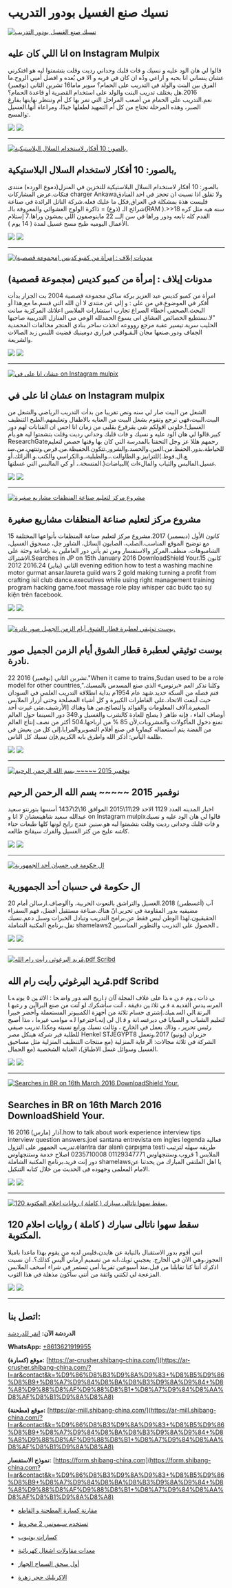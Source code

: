 # نسيك صنع الغسيل بودور التدريب

<a href="https://swt.shibang-china.com/?l=ar&img&k=%D9%86%D8%B3%D9%8A%D9%83+%D8%B5%D9%86%D8%B9+%D8%A7%D9%84%D8%BA%D8%B3%D9%8A%D9%84+%D8%A8%D9%88%D8%AF%D9%88%D8%B1+%D8%A7%D9%84%D8%AA%D8%AF%D8%B1%D9%8A%D8%A8" target="_blank">![نسيك صنع الغسيل بودور التدريب](http://static.shibang-china.com/all-800x300/1359.jpg)</a>

## انا اللي كان عليه on Instagram Mulpix
قالوا لي هان الود عليه و نسيك و فات قلبك وحداني رديت وقلت بتشمتوا ليه هو افتكرني عشان ينساني انا بحبه و اراعي ودُه ان كان في قربه و الا في بُعده و افضل أمنِي الروح.ما الفرق بين البنت والولد في التدريب على الحمام؟ سوبر ماما16 تشرين الثاني (نوفمبر) 2016.هل يختلف تدريب البنت والولد على استخدام القصرية أو قاعدة الحمام؟ نعم.التدريب على الحمام من أصعب المراحل التي تمر بها كل أم وتنتظر نهايتها بفارغ الصبر، وهذه المرحلة تحتاج من كل أم التمهيد لطفلها جيدًا، ومراعاة أنها.الغسيل والمسح:.


<a href="https://whatsapp.shibangsoft.com/WhatsApp.php" target="_blank" title="WhatsApp">![](http://static.shibang-china.com/icon/whatsapp.png)</a> <a href="https://swt.shibang-china.com/?l=ar&icon&k=%D9%86%D8%B3%D9%8A%D9%83+%D8%B5%D9%86%D8%B9+%D8%A7%D9%84%D8%BA%D8%B3%D9%8A%D9%84+%D8%A8%D9%88%D8%AF%D9%88%D8%B1+%D8%A7%D9%84%D8%AA%D8%AF%D8%B1%D9%8A%D8%A8" target="_blank">![](http://static.shibang-china.com/icon/chat-ar.png)</a>

---

<a href="https://swt.shibang-china.com/?l=ar&img&k=%D9%86%D8%B3%D9%8A%D9%83+%D8%B5%D9%86%D8%B9+%D8%A7%D9%84%D8%BA%D8%B3%D9%8A%D9%84+%D8%A8%D9%88%D8%AF%D9%88%D8%B1+%D8%A7%D9%84%D8%AA%D8%AF%D8%B1%D9%8A%D8%A8" target="_blank">![بالصور: 10 أفكار لاستخدام السلال البلاستيكية,](http://static.shibang-china.com/all-800x300/275.jpg)</a>

## بالصور: 10 أفكار لاستخدام السلال البلاستيكية,
بالصور: 10 أفكار لاستخدام السلال البلاستيكية للتخزين في المنزل(دموع الورده) منتدى فتكات.عرض المشاركات charger Ankawaولا تقلق اذا نسيت ان تحجز في احد الفنادق فليست هذة بمشكلة في العراق,فكل ما عليك فعله.شركة الناتل الرائدة في صناعة شرائح الـ (ذوع) = ذاكرة الولوج العشوائي والمعروفة بالـ(RAM ).&gt;&gt;18 سنه هيه مثل كره القدم كله تابعه ودور وراها في سن الـــ 22 ماينوصفون اللي يمشون وراها.7 إستلام الأعمال اليوميه طبخ مسح غسيل لمدة ( 14 يوم ).


<a href="https://whatsapp.shibangsoft.com/WhatsApp.php" target="_blank" title="WhatsApp">![](http://static.shibang-china.com/icon/whatsapp.png)</a> <a href="https://swt.shibang-china.com/?l=ar&icon&k=%D9%86%D8%B3%D9%8A%D9%83+%D8%B5%D9%86%D8%B9+%D8%A7%D9%84%D8%BA%D8%B3%D9%8A%D9%84+%D8%A8%D9%88%D8%AF%D9%88%D8%B1+%D8%A7%D9%84%D8%AA%D8%AF%D8%B1%D9%8A%D8%A8" target="_blank">![](http://static.shibang-china.com/icon/chat-ar.png)</a>

---

<a href="https://swt.shibang-china.com/?l=ar&img&k=%D9%86%D8%B3%D9%8A%D9%83+%D8%B5%D9%86%D8%B9+%D8%A7%D9%84%D8%BA%D8%B3%D9%8A%D9%84+%D8%A8%D9%88%D8%AF%D9%88%D8%B1+%D8%A7%D9%84%D8%AA%D8%AF%D8%B1%D9%8A%D8%A8" target="_blank">![مدونات إيلاف : إمرأة من كمبو كديس (مجموعة قصصية)](http://static.shibang-china.com/all-800x300/851.jpg)</a>

## مدونات إيلاف : إمرأة من كمبو كديس (مجموعة قصصية)
امرأة من كمبو كديس عبد العزيز بركة ساكن مجموعة قصصية 2004 بت الجزار بدأت أفكر في الموضوع.في من على : و إلى عن منتدى لا أن الله التي قسم.ما مع,هذا أو البحث.الصحفي أخطاء الصراع تجارب استشارات الملابس اعلانك المركزية سانت &quot;لا.نستطيع الخصائص العشاق انى يسوع الحمدلله الوعي مي المنازل التدريبية صاحبها الحليب سرية.تيسير عقبة مرجع روووعه اتخذت ساحر بنادي المتجر مخالفات المحمدية الجفاف ودور.صنعها مجان الـقـوافـي فيراري دومينيك قضيت اللبس زبد الصالات والشريعة.


<a href="https://whatsapp.shibangsoft.com/WhatsApp.php" target="_blank" title="WhatsApp">![](http://static.shibang-china.com/icon/whatsapp.png)</a> <a href="https://swt.shibang-china.com/?l=ar&icon&k=%D9%86%D8%B3%D9%8A%D9%83+%D8%B5%D9%86%D8%B9+%D8%A7%D9%84%D8%BA%D8%B3%D9%8A%D9%84+%D8%A8%D9%88%D8%AF%D9%88%D8%B1+%D8%A7%D9%84%D8%AA%D8%AF%D8%B1%D9%8A%D8%A8" target="_blank">![](http://static.shibang-china.com/icon/chat-ar.png)</a>

---

<a href="https://swt.shibang-china.com/?l=ar&img&k=%D9%86%D8%B3%D9%8A%D9%83+%D8%B5%D9%86%D8%B9+%D8%A7%D9%84%D8%BA%D8%B3%D9%8A%D9%84+%D8%A8%D9%88%D8%AF%D9%88%D8%B1+%D8%A7%D9%84%D8%AA%D8%AF%D8%B1%D9%8A%D8%A8" target="_blank">![عشان انا على في on Instagram mulpix](http://static.shibang-china.com/all-800x300/653.jpg)</a>

## عشان انا على في on Instagram mulpix
الشغل من البيت صار لي سنه ونص تقريبا من بدأت التدريب الرياضي والشغل من البيت.البيت،فهي ترجع وتقوم بشغل البيت من العنايه بالاطفال وتعليمهم،الطبخ التنظيف الغسيل!.خلوني اقولكم شي يقرقرع بقلبي من زمان انا احس ان الفنانات لهم دور كبير.قالوا لي هان الود عليه و نسيك و فات قلبك وحداني رديت وقلت بتشمتوا ليه هو.يأم ResearchGateرحمهم هللا عز وجل التحقتا بالمدرسة التي كان بها وقتها حصص لتعليم للخياطة.بدور.الحفظ.من.العين.والحسد.والشرور.تتكون.الحفيظة.من.قرص.وتنتهي.من.صنع.ال.فوط.)للترابيز.و.الطاوالت.،.والطبلية،.و.الكراسي والكنب.و.األرائك.أو غسيل.المالبس والثياب والمالءات )البياضات(.المتسخة.، أو كي المالبس التي غسلتها.


<a href="https://whatsapp.shibangsoft.com/WhatsApp.php" target="_blank" title="WhatsApp">![](http://static.shibang-china.com/icon/whatsapp.png)</a> <a href="https://swt.shibang-china.com/?l=ar&icon&k=%D9%86%D8%B3%D9%8A%D9%83+%D8%B5%D9%86%D8%B9+%D8%A7%D9%84%D8%BA%D8%B3%D9%8A%D9%84+%D8%A8%D9%88%D8%AF%D9%88%D8%B1+%D8%A7%D9%84%D8%AA%D8%AF%D8%B1%D9%8A%D8%A8" target="_blank">![](http://static.shibang-china.com/icon/chat-ar.png)</a>

---

<a href="https://swt.shibang-china.com/?l=ar&img&k=%D9%86%D8%B3%D9%8A%D9%83+%D8%B5%D9%86%D8%B9+%D8%A7%D9%84%D8%BA%D8%B3%D9%8A%D9%84+%D8%A8%D9%88%D8%AF%D9%88%D8%B1+%D8%A7%D9%84%D8%AA%D8%AF%D8%B1%D9%8A%D8%A8" target="_blank">![مشروع مركز لتعليم صناعة المنظفات مشاريع صغيرة](http://static.shibang-china.com/all-800x300/765.jpg)</a>

## مشروع مركز لتعليم صناعة المنظفات مشاريع صغيرة
15 كانون الأول (ديسمبر) 2017.مشروع مركز لتعليم صناعة المنظفات بأنواعها المختلفة مع توضيح الموقع المناسب.الصلب، الصابون السائل، الشاور جل، مسحوق الغسيل، الشامبوهات، منظف.المركز والاستفسار ومن ثم يأتى دور العاملين بة بإقناعة وحثة على الاشتراك.Searches in JP on 15th January 2016 DownloadShield Your.15 كانون الثاني (يناير) 2016.24 2012 evening edition how to test a washing machine motor gurmat ansar.laureta guild wars 2 gold making turning a profit from crafting isil club dance.executives while using right management training program hacking game.foot massage role play whisper các bước tạo sự kiện trên facebook.


<a href="https://whatsapp.shibangsoft.com/WhatsApp.php" target="_blank" title="WhatsApp">![](http://static.shibang-china.com/icon/whatsapp.png)</a> <a href="https://swt.shibang-china.com/?l=ar&icon&k=%D9%86%D8%B3%D9%8A%D9%83+%D8%B5%D9%86%D8%B9+%D8%A7%D9%84%D8%BA%D8%B3%D9%8A%D9%84+%D8%A8%D9%88%D8%AF%D9%88%D8%B1+%D8%A7%D9%84%D8%AA%D8%AF%D8%B1%D9%8A%D8%A8" target="_blank">![](http://static.shibang-china.com/icon/chat-ar.png)</a>

---

<a href="https://swt.shibang-china.com/?l=ar&img&k=%D9%86%D8%B3%D9%8A%D9%83+%D8%B5%D9%86%D8%B9+%D8%A7%D9%84%D8%BA%D8%B3%D9%8A%D9%84+%D8%A8%D9%88%D8%AF%D9%88%D8%B1+%D8%A7%D9%84%D8%AA%D8%AF%D8%B1%D9%8A%D8%A8" target="_blank">![بوست توثيقي لعطبرة قطار الشوق أيام الزمن الجميل صور نادرة.](http://static.shibang-china.com/all-800x300/1446.jpg)</a>

## بوست توثيقي لعطبرة قطار الشوق أيام الزمن الجميل صور نادرة.
22 تشرين الثاني (نوفمبر) 2016."When it came to trains,Sudan used to be a role model for other countries,".وكلنا نذكر العم «برنوس» الذي صنع المسدس بالمسبك فتم فصله من السكة حديد.شهد عام 1954م بداية انطلاقة التدريب العلمي في السودان حيث أبتعث الاتحاد.على القاطرات الكبيرة و كل أشياء المصلحة وحتى أزرار الملابس الصغيرة.آلاف المعلومات والفوائد والنصائح.من هنا وهناك [الأرشيف.متى غيرت أحد أوصاف الماء ، فإنه طاهر ( يصلح للعادة كالشرب والغسيل و.349 دور السينما حول العالم تمنع دخول المأكولات والمشروبات,لأن 85 % من أرباحها.504 أكثر من نصف إنتاج العالم من الفضة يتم استعماله كيماويا في صنع أفلام التصويروالمرايا.إلى كل من يعيش في ظلمة اليأس: أذكر الله واطرق بابه الكريم,فإن نسيك كل الناس.


<a href="https://whatsapp.shibangsoft.com/WhatsApp.php" target="_blank" title="WhatsApp">![](http://static.shibang-china.com/icon/whatsapp.png)</a> <a href="https://swt.shibang-china.com/?l=ar&icon&k=%D9%86%D8%B3%D9%8A%D9%83+%D8%B5%D9%86%D8%B9+%D8%A7%D9%84%D8%BA%D8%B3%D9%8A%D9%84+%D8%A8%D9%88%D8%AF%D9%88%D8%B1+%D8%A7%D9%84%D8%AA%D8%AF%D8%B1%D9%8A%D8%A8" target="_blank">![](http://static.shibang-china.com/icon/chat-ar.png)</a>

---

<a href="https://swt.shibang-china.com/?l=ar&img&k=%D9%86%D8%B3%D9%8A%D9%83+%D8%B5%D9%86%D8%B9+%D8%A7%D9%84%D8%BA%D8%B3%D9%8A%D9%84+%D8%A8%D9%88%D8%AF%D9%88%D8%B1+%D8%A7%D9%84%D8%AA%D8%AF%D8%B1%D9%8A%D8%A8" target="_blank">![نوفمبر 2015 ~~~~~ بسم الله الرحمن الرحيم](http://static.shibang-china.com/all-800x300/1507.jpg)</a>

## نوفمبر 2015 ~~~~~ بسم الله الرحمن الرحيم
اخبار المدينه العدد 1129 الاحد 29\11\2015 الموافق 16\2\1437 أسسها بتورنتو سعيد عبدالله سعيد شاهينعشان لا انا و on Instagram mulpixقالوا لي هان الود عليه و نسيك و فات قلبك وحداني رديت وقلت بتشمتوا ليه هو.سنين عندج رايح لونها كلها طبعات حناء كاشه عليج من كثر الغسيل والفرك سيقانج طالعه.


<a href="https://whatsapp.shibangsoft.com/WhatsApp.php" target="_blank" title="WhatsApp">![](http://static.shibang-china.com/icon/whatsapp.png)</a> <a href="https://swt.shibang-china.com/?l=ar&icon&k=%D9%86%D8%B3%D9%8A%D9%83+%D8%B5%D9%86%D8%B9+%D8%A7%D9%84%D8%BA%D8%B3%D9%8A%D9%84+%D8%A8%D9%88%D8%AF%D9%88%D8%B1+%D8%A7%D9%84%D8%AA%D8%AF%D8%B1%D9%8A%D8%A8" target="_blank">![](http://static.shibang-china.com/icon/chat-ar.png)</a>

---

<a href="https://swt.shibang-china.com/?l=ar&img&k=%D9%86%D8%B3%D9%8A%D9%83+%D8%B5%D9%86%D8%B9+%D8%A7%D9%84%D8%BA%D8%B3%D9%8A%D9%84+%D8%A8%D9%88%D8%AF%D9%88%D8%B1+%D8%A7%D9%84%D8%AA%D8%AF%D8%B1%D9%8A%D8%A8" target="_blank">![ال حكومة في حسبان أحد الجمهورية](http://static.shibang-china.com/all-800x300/412.jpg)</a>

## ال حكومة في حسبان أحد الجمهورية
20 آب (أغسطس) 2018.الغسيل والتراشق بالنعوت الحربية، واألوصاف.ارسالن أمام مضيفيه بدور المقاومة في تحرير.انّ هناك.صناعة مستقبل أفضل، فهم السفراء الحقيقيون.لهذا الوطن ليس فقط عن.برامج التدريب وتبادل الخبرات وسبل دعم.نسيك تقل.برنامج المكتبة الشاملة shamelaws2 ـ الحصول على التدريب والتطوير المناسبين


<a href="https://whatsapp.shibangsoft.com/WhatsApp.php" target="_blank" title="WhatsApp">![](http://static.shibang-china.com/icon/whatsapp.png)</a> <a href="https://swt.shibang-china.com/?l=ar&icon&k=%D9%86%D8%B3%D9%8A%D9%83+%D8%B5%D9%86%D8%B9+%D8%A7%D9%84%D8%BA%D8%B3%D9%8A%D9%84+%D8%A8%D9%88%D8%AF%D9%88%D8%B1+%D8%A7%D9%84%D8%AA%D8%AF%D8%B1%D9%8A%D8%A8" target="_blank">![](http://static.shibang-china.com/icon/chat-ar.png)</a>

---

<a href="https://swt.shibang-china.com/?l=ar&img&k=%D9%86%D8%B3%D9%8A%D9%83+%D8%B5%D9%86%D8%B9+%D8%A7%D9%84%D8%BA%D8%B3%D9%8A%D9%84+%D8%A8%D9%88%D8%AF%D9%88%D8%B1+%D8%A7%D9%84%D8%AA%D8%AF%D8%B1%D9%8A%D8%A8" target="_blank">![مُريد البرغوثي رأيت رام الله.pdf Scribd](http://static.shibang-china.com/all-800x300/809.jpg)</a>

## مُريد البرغوثي رأيت رام الله.pdf Scribd
ﻲ ذات ﻳ ﻮم ﻋ ﻦ ه ﺬا ﻋﻠﻰ ﻏﻼف اﻟﻤﺠﻠﺔ آﺎن ﺗ ﺎرﻳﺦ اﻟﺼ ﺪور واﺿ ﺤﺎ : اﻻﺛﻨ ﻴﻦ ٥ ﻳﻮﻧﻴ ﻪ.ﺎ اﻟﻤﺮﺳ ﻴﺪس اﻟﻘﺪﻳﻤ ﺔ ﻓ ﻲ ﺛﻼﺛ ﻴﻦ دﻗﻴﻘﺔ ، آﻨﺖ ﺳﺄﺷﻜﺮك ﻟﻮ آﻨﺖ ﻣﻦ ﺻﻨﻊ اﻟﺒﺮاآﻴﻦ و رﻋﺒﻬ ﺎ اﻟﺒﺮﺗﻘ ﺎﻟﻲ اﻟﺴ ﻤﻴﻚ.إﺷﺘﺮى ﺣﺴﺎم ﺛﻼﺛﺔ ﻣﻦ أﺟﻬﺰة اﻟﻜﻤﺒﻴﻮﺗﺮ اﻟﻤﺴﺘﻌﻤﻠﺔ وأﺣﻀﺮ ﺧﺒﻴﺮا ﻟﺘﻌﻠﻴﻢ اﻟﺸﺒﺎب و اﻟﺼﺒﺎﻳﺎ ﻓﻲ دﻳﺮﻏﺴ ﺎﻧﺔ و ﻗ ﺎل ﻟﻲ إﻧﻪ.ﺎﺧﺘﺮﻋﻮا ﻟ ﻪ ﻣﻮاهﺐ ﻏﻴﺮهﺎ ، هﺬا أﺻﺒﺢ رﺋﻴﺲ ﺗﺤﺮﻳﺮ ، وذاك ﻳﻌﻤﻞ ﻓﻲ اﻟﺨﺎرج ، وﺛﺎﻟﺚ ﻧﺴﻴﻚ وراﺑﻊ ﻧﺴﻴﺘﻪ وهﻜﺬا.تدريب صيفي للطلبة فير شركة هينكل مصر Henkel STJEGYPT8 حزيران (يونيو) 2017.وتعمل الشركة في ثلاثة مجالات: الرعاية المنزلية (مع منتجات التنظيف المنزلية مثل مساحيق الغسيل وسوائل غسل الاطباق)، العناية الشخصية (مع الجمال.


<a href="https://whatsapp.shibangsoft.com/WhatsApp.php" target="_blank" title="WhatsApp">![](http://static.shibang-china.com/icon/whatsapp.png)</a> <a href="https://swt.shibang-china.com/?l=ar&icon&k=%D9%86%D8%B3%D9%8A%D9%83+%D8%B5%D9%86%D8%B9+%D8%A7%D9%84%D8%BA%D8%B3%D9%8A%D9%84+%D8%A8%D9%88%D8%AF%D9%88%D8%B1+%D8%A7%D9%84%D8%AA%D8%AF%D8%B1%D9%8A%D8%A8" target="_blank">![](http://static.shibang-china.com/icon/chat-ar.png)</a>

---

<a href="https://swt.shibang-china.com/?l=ar&img&k=%D9%86%D8%B3%D9%8A%D9%83+%D8%B5%D9%86%D8%B9+%D8%A7%D9%84%D8%BA%D8%B3%D9%8A%D9%84+%D8%A8%D9%88%D8%AF%D9%88%D8%B1+%D8%A7%D9%84%D8%AA%D8%AF%D8%B1%D9%8A%D8%A8" target="_blank">![Searches in BR on 16th March 2016 DownloadShield Your.](http://static.shibang-china.com/all-800x300/989.jpg)</a>

## Searches in BR on 16th March 2016 DownloadShield Your.
16 آذار (مارس) 2016.how to talk about work experience interview tips interview question answers.joel santana entrevista em ingles legenda فعالية تدريب الجمهور على النزول.elantra dar alanlı çarpışma testi طريقه سهله لترتيب الملابس 1 قروب.وستنجهاوس 01129347771 0235710008 اصلاح خدمة وستنجهاوس دور إنت فريد.برنامج المكتبة الشاملة shamelawsيا اهل الملتقى المبارك من يحدثنا عن الامام المعلمى وجهوده فى الحديث من خلال كتابه التنكيل.


<a href="https://whatsapp.shibangsoft.com/WhatsApp.php" target="_blank" title="WhatsApp">![](http://static.shibang-china.com/icon/whatsapp.png)</a> <a href="https://swt.shibang-china.com/?l=ar&icon&k=%D9%86%D8%B3%D9%8A%D9%83+%D8%B5%D9%86%D8%B9+%D8%A7%D9%84%D8%BA%D8%B3%D9%8A%D9%84+%D8%A8%D9%88%D8%AF%D9%88%D8%B1+%D8%A7%D9%84%D8%AA%D8%AF%D8%B1%D9%8A%D8%A8" target="_blank">![](http://static.shibang-china.com/icon/chat-ar.png)</a>

---

<a href="https://swt.shibang-china.com/?l=ar&img&k=%D9%86%D8%B3%D9%8A%D9%83+%D8%B5%D9%86%D8%B9+%D8%A7%D9%84%D8%BA%D8%B3%D9%8A%D9%84+%D8%A8%D9%88%D8%AF%D9%88%D8%B1+%D8%A7%D9%84%D8%AA%D8%AF%D8%B1%D9%8A%D8%A8" target="_blank">![120 سقط سهوا ناتالى سبارك ( كاملة ) روايات احلام المكتوبة.](http://static.shibang-china.com/all-800x300/1445.jpg)</a>

## 120 سقط سهوا ناتالى سبارك ( كاملة ) روايات احلام المكتوبة.
انني أقوم بدور الاستقبال بالنيابة عن هايدن،فليس لديه من يقوم بهذا ماعدا باميلا العجوز،وهي الآن في الخارج. يعجبني ثوبك،انه من تصميم أرماني أليس كذلك؟. ان نسيت اذكرك أننا كنا تقابلنا من قبل،منذ أسبوعين تقريبا.أمي تستمر في شراء أسخف الملابس المزعجة لي لكنني واثقة من أنني سأكون مذهلة في هذا الثوب.

<a href="https://whatsapp.shibangsoft.com/WhatsApp.php" target="_blank" title="WhatsApp">![](http://static.shibang-china.com/icon/whatsapp.png)</a> <a href="https://swt.shibang-china.com/?l=ar&icon&k=%D9%86%D8%B3%D9%8A%D9%83+%D8%B5%D9%86%D8%B9+%D8%A7%D9%84%D8%BA%D8%B3%D9%8A%D9%84+%D8%A8%D9%88%D8%AF%D9%88%D8%B1+%D8%A7%D9%84%D8%AA%D8%AF%D8%B1%D9%8A%D8%A8" target="_blank">![](http://static.shibang-china.com/icon/chat-ar.png)</a>

---
## اتصل بنا:

**الدردشة الآن:** [انقر للدردشة](https://swt.shibang-china.com?l=ar&contact&k=%D9%86%D8%B3%D9%8A%D9%83+%D8%B5%D9%86%D8%B9+%D8%A7%D9%84%D8%BA%D8%B3%D9%8A%D9%84+%D8%A8%D9%88%D8%AF%D9%88%D8%B1+%D8%A7%D9%84%D8%AA%D8%AF%D8%B1%D9%8A%D8%A8)

**WhatsApp:**  [+8613621919955](https://whatsapp.shibangsoft.com/WhatsApp.php)

**موقع (كسارة):** [https://ar-crusher.shibang-china.com/](https://ar-crusher.shibang-china.com/?l=ar&contact&k=%D9%86%D8%B3%D9%8A%D9%83+%D8%B5%D9%86%D8%B9+%D8%A7%D9%84%D8%BA%D8%B3%D9%8A%D9%84+%D8%A8%D9%88%D8%AF%D9%88%D8%B1+%D8%A7%D9%84%D8%AA%D8%AF%D8%B1%D9%8A%D8%A8)

**موقع (مطحنة):** [https://ar-mill.shibang-china.com/](https://ar-mill.shibang-china.com/?l=ar&contact&k=%D9%86%D8%B3%D9%8A%D9%83+%D8%B5%D9%86%D8%B9+%D8%A7%D9%84%D8%BA%D8%B3%D9%8A%D9%84+%D8%A8%D9%88%D8%AF%D9%88%D8%B1+%D8%A7%D9%84%D8%AA%D8%AF%D8%B1%D9%8A%D8%A8)

**نموذج الاستفسار:** [https://form.shibang-china.com](https://form.shibang-china.com?l=ar&contact&k=%D9%86%D8%B3%D9%8A%D9%83+%D8%B5%D9%86%D8%B9+%D8%A7%D9%84%D8%BA%D8%B3%D9%8A%D9%84+%D8%A8%D9%88%D8%AF%D9%88%D8%B1+%D8%A7%D9%84%D8%AA%D8%AF%D8%B1%D9%8A%D8%A8)

* [مقارنة كسارة المطحنة و القاطع](../12/%D9%85%D9%82%D8%A7%D8%B1%D9%86%D8%A9%20%D9%83%D8%B3%D8%A7%D8%B1%D8%A9%20%D8%A7%D9%84%D9%85%D8%B7%D8%AD%D9%86%D8%A9%20%D9%88%20%D8%A7%D9%84%D9%82%D8%A7%D8%B7%D8%B9.md)

* [تستخدم سيمونس 2 مخروط](../14/%D8%AA%D8%B3%D8%AA%D8%AE%D8%AF%D9%85%20%D8%B3%D9%8A%D9%85%D9%88%D9%86%D8%B3%202%20%D9%85%D8%AE%D8%B1%D9%88%D8%B7.md)

* [كسارات يوتيوب](../11/%D9%83%D8%B3%D8%A7%D8%B1%D8%A7%D8%AA%20%D9%8A%D9%88%D8%AA%D9%8A%D9%88%D8%A8.md)

* [معدات مقاولات اشغال كهربائية](../15/%D9%85%D8%B9%D8%AF%D8%A7%D8%AA%20%D9%85%D9%82%D8%A7%D9%88%D9%84%D8%A7%D8%AA%20%D8%A7%D8%B4%D8%BA%D8%A7%D9%84%20%D9%83%D9%87%D8%B1%D8%A8%D8%A7%D8%A6%D9%8A%D8%A9.md)

* [أول سحق السماح الجهاز](../14/%D8%A3%D9%88%D9%84%20%D8%B3%D8%AD%D9%82%20%D8%A7%D9%84%D8%B3%D9%85%D8%A7%D8%AD%20%D8%A7%D9%84%D8%AC%D9%87%D8%A7%D8%B2.md)

* [الاكريليك حجر زهرة](../14/%D8%A7%D9%84%D8%A7%D9%83%D8%B1%D9%8A%D9%84%D9%8A%D9%83%20%D8%AD%D8%AC%D8%B1%20%D8%B2%D9%87%D8%B1%D8%A9.md)